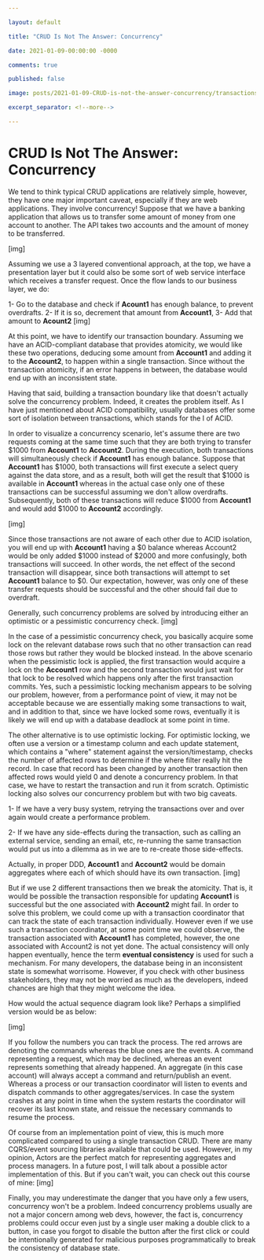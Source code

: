 ```yaml
---

layout: default

title: "CRUD Is Not The Answer: Concurrency"

date: 2021-01-09-00:00:00 -0000

comments: true

published: false

image: posts/2021-01-09-CRUD-is-not-the-answer-concurrency/transactions.png

excerpt_separator: <!--more-->

---
```



# CRUD Is Not The Answer: Concurrency

We tend to think typical CRUD applications are relatively simple, however, they have one major important caveat, especially if they are web applications. They involve concurrency! Suppose that we have a banking
application that allows us to transfer some amount of money from one account to another. The API takes two accounts and the amount of money to be transferred.

[img]


<!--more-->

Assuming we use a 3 layered conventional approach, at the top, we have a presentation layer but it could also be some sort of web service interface which receives a transfer request. Once the flow lands to our business layer, we do:

1- Go to the database and check if **Acount1** has enough balance, to prevent overdrafts. 
2- If it is so, decrement that amount from **Account1**, 
3- Add that amount to **Acount2** 
[img]


At this point, we have to identify our transaction boundary. Assuming we have an ACID-compliant database that provides atomicity, we
would like these two operations, deducing some amount from **Account1** and adding it to the **Account2**, to happen within a single transaction. Since without the transaction atomicity, if an error happens in between, the database would end up with an inconsistent state.

Having that said, building a transaction boundary like that doesn't actually solve the concurrency problem. Indeed, it creates the problem itself. 
As I have just mentioned about ACID compatibility, usually databases offer some sort of isolation between transactions, which stands for the I of ACID.

In order to visualize a concurrency scenario, let's assume there are two requests coming at the same time such that they are both trying to transfer $1000 from **Account1** to **Account2**. During the execution, both transactions will simultaneously check if **Account1** has enough balance. Suppose that **Account1** has $1000, both transactions will first execute a select query against the data store, and as a result, both will get the result that $1000 is available in **Account1** whereas in the actual case only one of these transactions can be successful assuming we don't allow overdrafts. Subsequently, both of these transactions will reduce $1000 from **Account1** and would add $1000 to **Account2** accordingly.

[img]

Since those transactions are not aware of each other due to ACID isolation, you will end up with **Account1** having a $0 balance
whereas Account2 would be only added $1000 instead of $2000 and more confusingly, both transactions will succeed. In other words,
the net effect of the second transaction will disappear, since both transactions will attempt to set **Account1** balance to $0. Our expectation, however, was only one of these transfer requests should be successful and the other should fail due to overdraft.

Generally, such concurrency problems are solved by introducing either an optimistic or a pessimistic concurrency check.
[img]

In the case of a pessimistic concurrency check, you basically acquire some lock on the relevant database rows such that no other transaction can read those rows but rather they would be blocked instead. In the above scenario when the pessimistic lock is applied, the first transaction would acquire a
lock on the **Account1** row and the second transaction would just wait for that lock to be resolved which happens only
after the first transaction commits. Yes, such a pessimistic locking mechanism appears to be solving our problem, however, from a performance point of view, it may not be acceptable because we are essentially making some transactions to wait, and in addition to that, since we have locked some rows, eventually it is likely we will end up with a database deadlock at some point in time.

The other alternative is to use optimistic locking. For optimistic locking, we often use a 
version or a timestamp column and each update statement, which contains a "where" statement against
the version/timestamp, checks the number of affected rows to determine if the where filter really hit the record. In case that record has been changed
by another transaction then affected rows would yield 0 and denote a concurrency problem. In that case, we have to restart the transaction and run it from scratch. Optimistic locking also solves our concurrency problem but with two big caveats. 

1- If we have a very busy system, retrying the transactions over and over again would create a performance problem.

2- If we have any side-effects during the transaction, such as calling an external service, sending an email, etc, re-running the same transaction would put us into a dilemma as in 
we are to re-create those side-effects.

Actually, in proper DDD, **Account1** and **Account2** would be domain aggregates where each of which should have its own transaction.
[img]


But if we use 2 different transactions then we break the atomicity. That is, it would be possible the transaction
responsible for updating **Account1** is successful but the one associated with **Account2** might fail. In order to solve this problem, we could come up with a transaction coordinator that can track the state of each transaction individually. However even if we use such a transaction 
coordinator, at some point time we could observe, the transaction associated with **Account1** 
has completed, however, the one associated with Account2 is not yet done. The actual consistency
will only happen eventually, hence the term **eventual consistency** is used for such a mechanism.
For many developers, the database being in an inconsistent state is somewhat worrisome. 
However, if you check with other business stakeholders, they may not be worried as much as the
developers, indeed chances are high that they might welcome the idea.

How would the actual sequence diagram look like? Perhaps a simplified version would
be as below:

[img]

If you follow the numbers you can track the process. The red arrows are denoting the commands
whereas the blue ones are the events. A command representing a request, which may be declined, whereas an event represents something that already happened. An aggregate (in this case account) will always accept a 
command and return/publish an event. Whereas a process or our transaction coordinator
will listen to events and dispatch commands to other aggregates/services. In case the system crashes at any point in time when the system restarts the coordinator will recover its last known state, and reissue the necessary commands to resume the process. 

Of course from an implementation point of view, this is much more complicated compared to using a single transaction CRUD. There are many CQRS/event sourcing libraries available that could be used. However, in my opinion,
Actors are the perfect match for representing aggregates and process managers. In a future post, I will talk about a possible actor implementation of this.
But if you can't wait, you can check out this course of mine:
[img]

Finally, you may underestimate the danger that you have only a few users, concurrency won't be a problem. Indeed concurrency problems usually are not a major concern among web devs, however, the fact is,  concurrency problems could occur even just by a single user making
a double click to a button, in case you forgot to disable the button after the first click or could be intentionally generated for malicious purposes programmatically to break the consistency of database state. 
